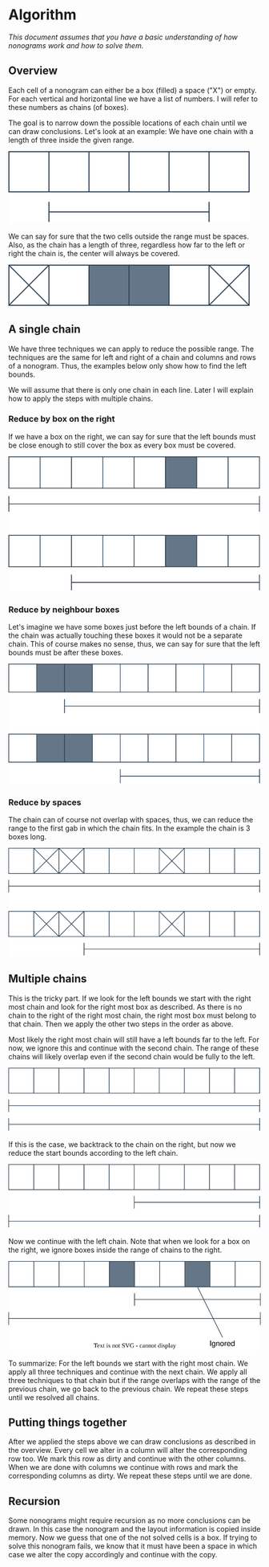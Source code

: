 # Algorithm
*This document assumes that you have a basic understanding of how nonograms work and how to solve them.*

## Overview
Each cell of a nonogram can either be a box (filled) a space ("X") or empty.
For each vertical and horizontal line we have a list of numbers.
I will refer to these numbers as chains (of boxes).

The goal is to narrow down the possible locations of each chain until we can draw conclusions.
Let's look at an example:
We have one chain with a length of three inside the given range.

![](OverviewExample.svg)

We can say for sure that the two cells outside the range must be spaces.
Also, as the chain has a length of three, regardless how far to the left or right the chain is, the center will always be covered.

![](OverviewSolution.svg)

## A single chain
We have three techniques we can apply to reduce the possible range.
The techniques are the same for left and right of a chain and columns and rows of a nonogram.
Thus, the examples below only show how to find the left bounds.

We will assume that there is only one chain in each line.
Later I will explain how to apply the steps with multiple chains.

### Reduce by box on the right
If we have a box on the right, we can say for sure that the left bounds must be close enough to still cover the box as every box must be covered.

![](ReduceByRightBox.svg)

### Reduce by neighbour boxes
Let's imagine we have some boxes just before the left bounds of a chain.
If the chain was actually touching these boxes it would not be a separate chain.
This of course makes no sense, thus, we can say for sure that the left bounds must be after these boxes.

![](ReduceByBoxes.svg)

### Reduce by spaces
The chain can of course not overlap with spaces, thus, we can reduce the range to the first gab in which the chain fits.
In the example the chain is 3 boxes long.

![](ReduceBySpaces.svg)

## Multiple chains
This is the tricky part.
If we look for the left bounds we start with the right most chain and look for the right most box as described.
As there is no chain to the right of the right most chain, the right most box must belong to that chain.
Then we apply the other two steps in the order as above.

Most likely the right most chain will still have a left bounds far to the left.
For now, we ignore this and continue with the second chain.
The range of these chains will likely overlap even if the second chain would be fully to the left.

![](Overlap.svg)

If this is the case, we backtrack to the chain on the right, but now we reduce the start bounds according to the left chain.

![](OverlapBacktrack.svg)

Now we continue with the left chain.
Note that when we look for a box on the right, we ignore boxes inside the range of chains to the right.

![](IgnoredBox.svg)

To summarize: 
For the left bounds we start with the right most chain.
We apply all three techniques and continue with the next chain.
We apply all three techniques to that chain but if the range overlaps with the range of the previous chain, we go back to the previous chain.
We repeat these steps until we resolved all chains.

## Putting things together
After we applied the steps above we can draw conclusions as described in the overview.
Every cell we alter in a column will alter the corresponding row too.
We mark this row as dirty and continue with the other columns.
When we are done with columns we continue with rows and mark the corresponding columns as dirty.
We repeat these steps until we are done.

## Recursion
Some nonograms might require recursion as no more conclusions can be drawn.
In this case the nonogram and the layout information is copied inside memory.
Now we guess that one of the not solved cells is a box.
If trying to solve this nonogram fails, we know that it must have been a space in which case we alter the copy accordingly and continue with the copy.
